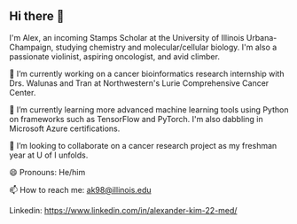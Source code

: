 ## Hi there 👋

<!--
**alexk22-dev/alexk22-dev** is a ✨ _special_ ✨ repository because its `README.md` (this file) appears on your GitHub profile.

Here are some ideas to get you started:

- 🔭 I’m currently working on ...
- 🌱 I’m currently learning ...
- 👯 I’m looking to collaborate on ...
- 🤔 I’m looking for help with ...
- 💬 Ask me about ...
- 📫 How to reach me: ...
- 😄 Pronouns: ...
- ⚡ Fun fact: ...
-->

I'm Alex, an incoming Stamps Scholar at the University of Illinois Urbana-Champaign, studying chemistry and molecular/cellular biology. I'm also a passionate violinist, aspiring oncologist, and avid climber. 

🔭 I’m currently working on a cancer bioinformatics research internship with Drs. Walunas and Tran at Northwestern's Lurie Comprehensive Cancer Center. 

🌱 I’m currently learning more advanced machine learning tools using Python on frameworks such as TensorFlow and PyTorch. I'm also dabbling in Microsoft Azure certifications.

👯 I’m looking to collaborate on a cancer research project as my freshman year at U of I unfolds.

😄 Pronouns: He/him

📫 How to reach me: ak98@illinois.edu

Linkedin: https://www.linkedin.com/in/alexander-kim-22-med/
